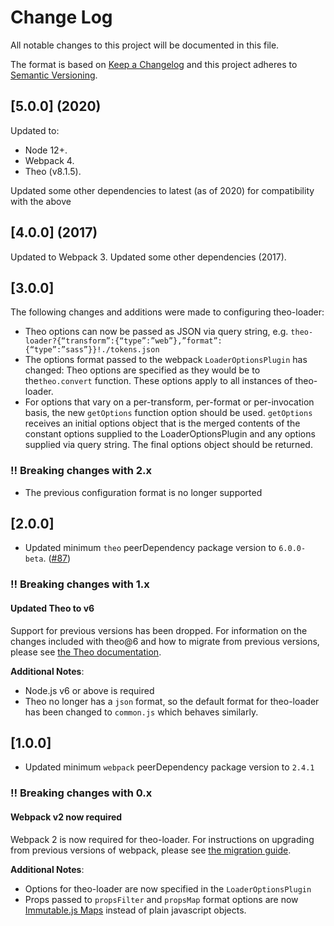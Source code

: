 # Change Log
All notable changes to this project will be documented in this file.

The format is based on [Keep a Changelog](http://keepachangelog.com/)
and this project adheres to [Semantic Versioning](http://semver.org/).

## [5.0.0] (2020)

Updated to:
- Node 12+.
- Webpack 4.
- Theo (v8.1.5).

Updated some other dependencies to latest (as of 2020)
for compatibility with the above

## [4.0.0] (2017)

Updated to Webpack 3.
Updated some other dependencies (2017).

## [3.0.0]

The following changes and additions were made to configuring theo-loader:

- Theo options can now be passed as JSON via query string, e.g. `theo-loader?{“transform”:{“type”:”web”},”format”:{“type”:”sass”}}!./tokens.json`
- The options format passed to the webpack `LoaderOptionsPlugin` has changed: Theo options are specified as they would be to the`theo.convert` function. These options apply to all instances of theo-loader.
- For options that vary on a per-transform, per-format or per-invocation basis, the new `getOptions` function option should be used. `getOptions` receives an initial options object that is the merged contents of the constant options supplied to the LoaderOptionsPlugin and any options supplied via query string. The final options object should be returned.

### :bangbang: Breaking changes with 2.x

- The previous configuration format is no longer supported

## [2.0.0]

- Updated minimum `theo` peerDependency package version to `6.0.0-beta`. ([#87](https://github.com/Autodesk/theo-loader/issues/87))

### :bangbang: Breaking changes with 1.x

#### Updated Theo to v6

Support for previous versions has been dropped. For information on the changes included with theo@6 and how to migrate from previous versions, please see [the Theo documentation](https://raw.githubusercontent.com/salesforce-ux/theo).

**Additional Notes**:

- Node.js v6 or above is required
- Theo no longer has a `json` format, so the default format for theo-loader has been changed to `common.js` which behaves similarly.

## [1.0.0]

- Updated minimum `webpack` peerDependency package version to `2.4.1`

### :bangbang: Breaking changes with 0.x

#### Webpack v2 now required

Webpack 2 is now required for theo-loader. For instructions on upgrading from previous versions of webpack, please see [the migration guide](https://webpack.js.org/guides/migrating/).

**Additional Notes**:

- Options for theo-loader are now specified in the `LoaderOptionsPlugin`
- Props passed to `propsFilter` and `propsMap` format options are now [Immutable.js Maps](https://facebook.github.io/immutable-js/docs/#/Map) instead of plain javascript objects.

